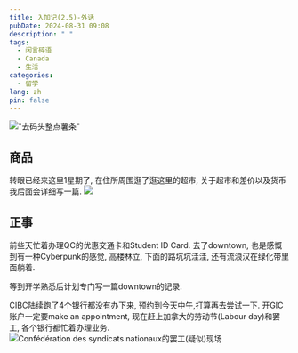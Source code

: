```yaml
---
title: 入加记(2.5)-外话
pubDate: 2024-08-31 09:08
description: " "
tags:
  - 闲言碎语
  - Canada
  - 生活
categories:
  - 留学
lang: zh
pin: false
---
```

!["去码头整点薯条"](https://r2.asyncx.top/2024/08/31/202408312151923.webp)

## 商品
转眼已经来这里1星期了, 在住所周围逛了逛这里的超市, 关于超市和差价以及货币我后面会详细写一篇.
![](https://r2.asyncx.top/2024/08/31/202408312127900.webp)

## 正事
前些天忙着办理QC的优惠交通卡和Student ID Card. 去了downtown, 也是感慨到有一种Cyberpunk的感觉, 高楼林立, 下面的路坑坑洼洼, 还有流浪汉在绿化带里面躺着. 

等到开学熟悉后计划专门写一篇downtown的记录.

CIBC陆续跑了4个银行都没有办下来, 预约到今天中午,打算再去尝试一下. 开GIC账户一定要make an appointment, 现在赶上加拿大的劳动节(Labour day)和罢工, 各个银行都忙着办理业务.
![Confédération des syndicats nationaux的罢工(疑似)现场](https://r2.asyncx.top/2024/08/31/202408312145339.webp)
